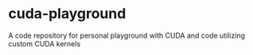 # cuda-playground
A code repository for personal playground with CUDA and code utilizing custom CUDA kernels
